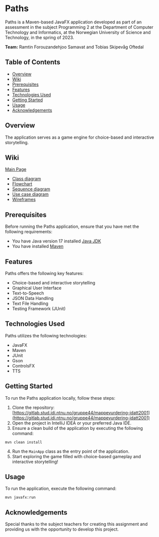 # Paths

Paths is a Maven-based JavaFX application developed as part of an assessment in the subject Programming 2 at the Department of Computer Technology and Informatics, at the Norwegian University of Science and Technology, in the spring of 2023.

**Team:** Ramtin Forouzandehjoo Samavat and Tobias Skipevåg Oftedal


## Table of Contents

- [Overview](#overview)
- [Wiki](#wiki)
- [Prerequisites](#prerequisites)
- [Features](#features)
- [Technologies Used](#technologies-used)
- [Getting Started](#getting-started)
- [Usage](#usage)
- [Acknowledgements](#acknowledgements)


## Overview

The application serves as a game engine for choice-based and interactive storytelling.

## Wiki
[Main Page](https://gitlab.stud.idi.ntnu.no/gruppe44/mappevurdering-idatt2001/-/wikis/Main-Page)
- [Class diagram](https://gitlab.stud.idi.ntnu.no/gruppe44/mappevurdering-idatt2001/-/wikis/Main-Page/Class-diagram)
- [Flowchart](https://gitlab.stud.idi.ntnu.no/gruppe44/mappevurdering-idatt2001/-/wikis/Main-Page/Flowchart)
- [Sequence diagram](https://gitlab.stud.idi.ntnu.no/gruppe44/mappevurdering-idatt2001/-/wikis/Main-Page/Sequence-diagram)
- [Use case diagram](https://gitlab.stud.idi.ntnu.no/gruppe44/mappevurdering-idatt2001/-/wikis/Main-Page/Use-case-diagram)
- [Wireframes](https://gitlab.stud.idi.ntnu.no/gruppe44/mappevurdering-idatt2001/-/wikis/Main-Page/wireframes)

## Prerequisites

Before running the Paths application, ensure that you have met the following requirements:

- You have Java version 17 installed [Java JDK](https://www.oracle.com/java/technologies/downloads/)
- You have installed [Maven](https://maven.apache.org/download.cgi)


## Features

Paths offers the following key features:

- Choice-based and interactive storytelling
- Graphical User Interface
- Text-to-Speech
- JSON Data Handling
- Text File Handling 
- Testing Framework (JUnit)


## Technologies Used

Paths utilizes the following technologies:

- JavaFX
- Maven
- JUnit
- Gson
- ControlsFX
- TTS


## Getting Started

To run the Paths application locally, follow these steps:

1. Clone the repository: [https://gitlab.stud.idi.ntnu.no/gruppe44/mappevurdering-idatt2001](https://gitlab.stud.idi.ntnu.no/gruppe44/mappevurdering-idatt2001)
2. Open the project in IntelliJ IDEA or your preferred Java IDE.
3. Ensure a clean build of the application by executing the following command: 
```
mvn clean install
```
4. Run the `MainApp` class as the entry point of the application.
5. Start exploring the game filled with choice-based gameplay and interactive storytelling!


## Usage
To run the application, execute the following command:
```
mvn javafx:run
```

## Acknowledgements

Special thanks to the subject teachers for creating this assignment and providing us with the opportunity to develop this project.


